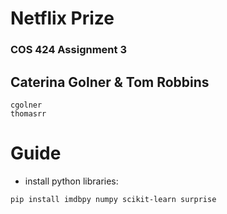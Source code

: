 # Netflix Prize

### COS 424 Assignment 3

## Caterina Golner & Tom Robbins
```
cgolner
thomasrr
```

# Guide
- install python libraries:
```
pip install imdbpy numpy scikit-learn surprise
```
